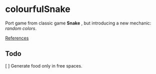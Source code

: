 # colourfulSnake

Port game from classic game **Snake** , but introducing a new mechanic: *random colors*.

[References](http://www.codejobs.biz/es/blog/2013/06/22/aprende-a-crear-el-juego-de-la-vibora-snake-game-con-canvas-html5-y-jquery#sthash.U621GTK8.dpbs)

## Todo
 [ ] Generate food only in free spaces.
